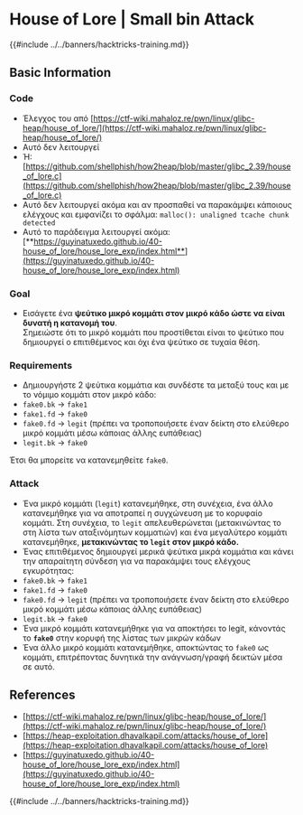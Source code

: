 # House of Lore | Small bin Attack

{{#include ../../banners/hacktricks-training.md}}

## Basic Information

### Code

- Έλεγχος του από [https://ctf-wiki.mahaloz.re/pwn/linux/glibc-heap/house_of_lore/](https://ctf-wiki.mahaloz.re/pwn/linux/glibc-heap/house_of_lore/)
- Αυτό δεν λειτουργεί
- Ή: [https://github.com/shellphish/how2heap/blob/master/glibc_2.39/house_of_lore.c](https://github.com/shellphish/how2heap/blob/master/glibc_2.39/house_of_lore.c)
- Αυτό δεν λειτουργεί ακόμα και αν προσπαθεί να παρακάμψει κάποιους ελέγχους και εμφανίζει το σφάλμα: `malloc(): unaligned tcache chunk detected`
- Αυτό το παράδειγμα λειτουργεί ακόμα: [**https://guyinatuxedo.github.io/40-house_of_lore/house_lore_exp/index.html**](https://guyinatuxedo.github.io/40-house_of_lore/house_lore_exp/index.html)

### Goal

- Εισάγετε ένα **ψεύτικο μικρό κομμάτι στον μικρό κάδο ώστε να είναι δυνατή η κατανομή του**.\
Σημειώστε ότι το μικρό κομμάτι που προστίθεται είναι το ψεύτικο που δημιουργεί ο επιτιθέμενος και όχι ένα ψεύτικο σε τυχαία θέση.

### Requirements

- Δημιουργήστε 2 ψεύτικα κομμάτια και συνδέστε τα μεταξύ τους και με το νόμιμο κομμάτι στον μικρό κάδο:
- `fake0.bk` -> `fake1`
- `fake1.fd` -> `fake0`
- `fake0.fd` -> `legit` (πρέπει να τροποποιήσετε έναν δείκτη στο ελεύθερο μικρό κομμάτι μέσω κάποιας άλλης ευπάθειας)
- `legit.bk` -> `fake0`

Έτσι θα μπορείτε να κατανεμηθείτε `fake0`.

### Attack

- Ένα μικρό κομμάτι (`legit`) κατανεμήθηκε, στη συνέχεια, ένα άλλο κατανεμήθηκε για να αποτραπεί η συγχώνευση με το κορυφαίο κομμάτι. Στη συνέχεια, το `legit` απελευθερώνεται (μετακινώντας το στη λίστα των αταξινόμητων κομματιών) και ένα μεγαλύτερο κομμάτι κατανεμήθηκε, **μετακινώντας το `legit` στον μικρό κάδο.**
- Ένας επιτιθέμενος δημιουργεί μερικά ψεύτικα μικρά κομμάτια και κάνει την απαραίτητη σύνδεση για να παρακάμψει τους ελέγχους εγκυρότητας:
- `fake0.bk` -> `fake1`
- `fake1.fd` -> `fake0`
- `fake0.fd` -> `legit` (πρέπει να τροποποιήσετε έναν δείκτη στο ελεύθερο μικρό κομμάτι μέσω κάποιας άλλης ευπάθειας)
- `legit.bk` -> `fake0`
- Ένα μικρό κομμάτι κατανεμήθηκε για να αποκτήσει το legit, κάνοντάς το **`fake0`** στην κορυφή της λίστας των μικρών κάδων
- Ένα άλλο μικρό κομμάτι κατανεμήθηκε, αποκτώντας το `fake0` ως κομμάτι, επιτρέποντας δυνητικά την ανάγνωση/γραφή δεικτών μέσα σε αυτό.

## References

- [https://ctf-wiki.mahaloz.re/pwn/linux/glibc-heap/house_of_lore/](https://ctf-wiki.mahaloz.re/pwn/linux/glibc-heap/house_of_lore/)
- [https://heap-exploitation.dhavalkapil.com/attacks/house_of_lore](https://heap-exploitation.dhavalkapil.com/attacks/house_of_lore)
- [https://guyinatuxedo.github.io/40-house_of_lore/house_lore_exp/index.html](https://guyinatuxedo.github.io/40-house_of_lore/house_lore_exp/index.html)

{{#include ../../banners/hacktricks-training.md}}
